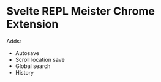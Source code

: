# Svelte REPL Meister Chrome Extension

Adds:

* Autosave
* Scroll location save
* Global search
* History 

